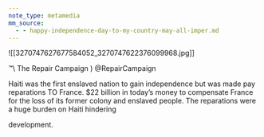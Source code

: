 ```yaml
---
note_type: metamedia
mm_source:
  - - happy-independence-day-to-my-country-may-all-imper.md
---
```


![[3270747627677584052_3270747622376099968.jpg]]

™\ The Repair Campaign
) @RepairCampaign

Haiti was the first enslaved nation to
gain independence but was made
pay reparations TO France. $22
billion in today’s money to
compensate France for the loss of its
former colony and enslaved people.
The reparations were a huge burden
on Haiti hindering

development.


